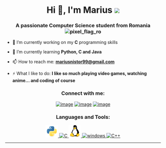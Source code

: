 <h1 align="center">Hi 👋, I'm Marius <img height="40" src="https://emoji.gg/assets/emoji/7333-parrotdance.gif"></h1>
<h3 align="center">A passionate Computer Science student from Romania <img src="https://cdn3.emoji.gg/emojis/8216-pixel-flag-ro.png" width="20px" height="20px" alt="pixel_flag_ro"> </h3>

- 🔭 I’m currently working on my **C** programming skills

- 🌱 I’m currently learning **Python, C and Java**

- 📫 How to reach me: **mariusnistor99@gmail.com**

- ⚡ What I like to do: **I like so much playing video games, watching anime... and coding of course**

<h3 align="center">Connect with me:</h3>
<div align="center">

[![image](https://img.shields.io/badge/Instagram-E4405F?style=for-the-badge&logo=instagram&logoColor=white)](https://www.instagram.com/mariuuusionut/)
[![image](https://img.shields.io/badge/Twitter-1DA1F2?style=for-the-badge&logo=twitter&logoColor=white)](https://twitter.com/mariusel991)
[![image](https://img.shields.io/badge/Gmail-D14836?style=for-the-badge&logo=gmail&logoColor=white)](mailto:mariusnistor99@gmail.com)
  
</div>

<h3 align="center">Languages and Tools:</h3>

<p align="center"> 
  <a href="https://www.python.org" target="_blank"> 
    <img src="https://raw.githubusercontent.com/devicons/devicon/master/icons/python/python-original.svg" alt="python" width="40" height="40"/> 
  </a>  
  <a href="https://www.programiz.com/c-programming" target="_blank"> 
    <img src="https://cdn.jsdelivr.net/gh/devicons/devicon/icons/c/c-original.svg" alt="C" width="40" height="40"/> 
  </a> 
  <a href="https://www.linux.org/" target="_blank"> 
    <img src="https://raw.githubusercontent.com/devicons/devicon/master/icons/linux/linux-original.svg" alt="linux" width="40" height="40"/> 
  </a>
  <a href="https://www.microsoft.com/en-us/windows?r=1" target="_blank"> 
     <img src="https://cdn.jsdelivr.net/gh/devicons/devicon/icons/windows8/windows8-original.svg" alt="windows" width="40" height="40"/> 
           
  </a> 
  <a href="https://www.w3schools.com/cpp/" target="_blank"> 
    <img src="https://cdn.jsdelivr.net/gh/devicons/devicon/icons/cplusplus/cplusplus-original.svg" alt="C++" width="40" height="40"/> 
  </a>
</p>


------

